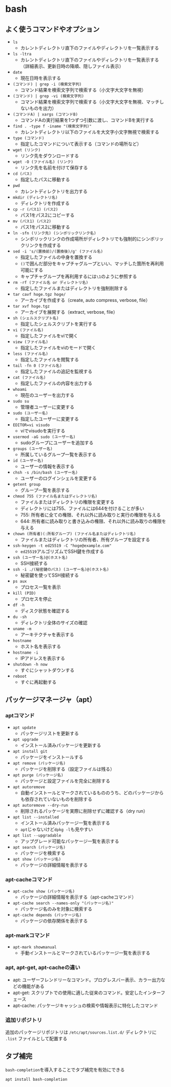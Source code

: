 # bash
## よく使うコマンドやオプション
* `ls`
    * カレントディレクトリ直下のファイルやディレクトリを一覧表示する
* `ls -ltra`
    * カレントディレクトリ直下のファイルやディレクトリを一覧表示する（詳細表示、更新日時の降順、隠しファイル表示）
* `date`
    * 現在日時を表示する
* `(コマンド) | grep -i (検索文字列)`
    * コマンド結果を検索文字列で検索する（小文字大文字を無視）
* `(コマンド) | grep -vi (検索文字列)`
    * コマンド結果を検索文字列で検索する（小文字大文字を無視、マッチしないものを出力）
* `(コマンドA) | xargs (コマンドB)`
    * コマンドAの実行結果を1つずつ引数に渡し、コマンドBを実行する
* `find . -type f -iname "(検索文字列)"`
    * カレントディレクトリ以下のファイルを大文字小文字無視で検索する
* `type (コマンド)`
    * 指定したコマンドについて表示する（コマンドの場所など）
* `wget (リンク)`
    * リンク先をダウンロードする
* `wget -O (ファイル名) (リンク)`
    * リンク先を名前を付けて保存する
* `cd (パス)`
    * 指定したパスに移動する
* `pwd`
    * カレントディレクトリを出力する
* `mkdir (ディレクトリ名)`
    * ディレクトリを作成する
* `cp -r (パス1) (パス2)`
    * パス1をパス2にコピーする
* `mv (パス1) (パス2)`
    * パス1をパス2に移動する
* `ln -sfn (リンク先) (シンボリックリンク名)`
    * シンボリックリンクの作成場所がディレクトリでも強制的にシンボリックリンクを作成する
* `sed -i 's/(置換前)/(置換後)/g' (ファイル名)`
    * 指定したファイルの中身を置換する
    * `()`で囲んだ部分をキャプチャグループといい、マッチした箇所を再利用可能にする
    * キャプチャグループを再利用するには`\1`のように参照する
* `rm -rf (ファイル名 or ディレクトリ名)`
    * 指定したファイルまたはディレクトリを強制削除する
* `tar cavf hoge.tgz hoge/`
    * アーカイブを作成する（create, auto compress, verbose, file）
* `tar xvf hoge.tgz`
    * アーカイブを展開する（extract, verbose, file）
* `sh (シェルスクリプト名)`
    * 指定したシェルスクリプトを実行する
* `vi (ファイル名)`
    * 指定したファイルをviで開く
* `view (ファイル名)`
    * 指定したファイルをviのモードで開く
* `less (ファイル名)`
    * 指定したファイルを閲覧する
* `tail -fn 0 (ファイル名)`
    * 指定したファイルの追記を監視する
* `cat (ファイル名)`
    * 指定したファイルの内容を出力する
* `whoami`
    * 現在のユーザーを出力する
* `sudo su`
    * 管理者ユーザーに変更する
* `sudo (ユーザー名)`
    * 指定したユーザーに変更する
* `EDITOR=vi visudo`
    * viでvisudoを実行する
* `usermod -aG sudo (ユーザー名)`
    * sudoグループにユーザーを追加する
* `groups (ユーザー名)`
    * 所属しているグループ一覧を表示する
* `id (ユーザー名)`
    * ユーザーの情報を表示する
* `chsh -s /bin/bash (ユーザー名)`
    * ユーザーのログインシェルを変更する
* `getent group`
    * グループ一覧を表示する
* `chmod 755 (ファイル名またはディレクトリ名)`
    * ファイルまたはディレクトリの権限を変更する
    * ディレクトリには755、ファイルには644を付けることが多い
    * 755: 所有者に全ての権限、それ以外に読み取りと実行の権限を与える
    * 644: 所有者に読み取りと書き込みの権限、それ以外に読み取りの権限を与える
* `chown (所有者)(:所有グループ) (ファイル名またはディレクトリ名)`
    * ファイルまたはディレクトリの所有者、所有グループを設定する
* `ssh-keygen -t ed25519 -C "hoge@example.com"`
    * `ed25519`アルゴリズムでSSH鍵を作成する
* `ssh (ユーザー名)@(ホスト名)`
    * SSH接続する
* `ssh -i ./(秘密鍵のパス) (ユーザー名)@(ホスト名)`
    * 秘密鍵を使ってSSH接続する
* `ps aux`
    * プロセス一覧を表示
* `kill (PID)`
    * プロセスを停止
* `df -h`
    * ディスク状態を確認する
* `du -sh`
    * ディレクトリ全体のサイズの確認
* `uname -m`
    * アーキテクチャを表示する
* `hostname`
    * ホスト名を表示する
* `hostname -i`
    * IPアドレスを表示する
* `shutdown -h now`
    * すぐにシャットダウンする
* `reboot`
    * すぐに再起動する

## パッケージマネージャ（apt）
### aptコマンド
* `apt update`
    * パッケージリストを更新する
* `apt upgrade`
    * インストール済みパッケージを更新する
* `apt install git`
    * パッケージをインストールする
* `apt remove (パッケージ名)`
    * パッケージを削除する（設定ファイルは残る）
* `apt purge (パッケージ名)`
    * パッケージと設定ファイルを完全に削除する
* `apt autoremove`
    * 自動インストールとマークされているもののうち、どのパッケージからも依存されていないものを削除する
* `apt autoremove --dry-run`
    * 削除されるパッケージを実際に削除せずに確認する（dry run）
* `apt list --installed`
    * インストール済みパッケージ一覧を表示する
    * `apt`じゃないけど`dpkg -l`も見やすい
* `apt list --upgradable`
    * アップグレード可能なパッケージ一覧を表示する
* `apt search (パッケージ名)`
    * パッケージを検索する
* `apt show (パッケージ名)`
    * パッケージの詳細情報を表示する

### apt-cacheコマンド
* `apt-cache show (パッケージ名)`
    * パッケージの詳細情報を表示する（apt-cacheコマンド）
* `apt-cache search --names-only "(パッケージ名)"`
    * パッケージ名のみを対象に検索する
* `apt-cache depends (パッケージ名)`
    * パッケージの依存関係を表示する

### apt-markコマンド
* `apt-mark showmanual`
    * 手動インストールとマークされているパッケージ一覧を表示する

### apt, apt-get, apt-cacheの違い
* apt: ユーザーフレンドリーなコマンド。プログレスバー表示、カラー出力などの機能がある
* apt-get: スクリプトでの使用に適した従来のコマンド。安定したインターフェース
* apt-cache: パッケージキャッシュの検索や情報表示に特化したコマンド

### 追加リポジトリ
追加のパッケージリポジトリは `/etc/apt/sources.list.d/` ディレクトリに `.list` ファイルとして配置する

## タブ補完
`bash-completion`を導入することでタブ補完を有効にできる  
```
apt install bash-completion
```